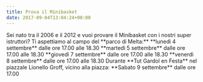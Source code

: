 ```yaml
---
title: Prova il Minibasket
date: 2017-09-04T13:04:24+00:00
---
```

Sei nato tra il 2006 e il 2012 e vuoi provare il Minibasket con i nostri super istruttori? Ti aspettiamo al campo del \*\*parco di Melta:\*\* \*\*lunedì 4 settembre\*\* dalle ore 17.00 alle 18.30 \*\*martedì 5 settembre\*\* dalle ore 17.00 alle 18.30 \*\*giovedì 7 settembre\*\* dalle ore 17.00 alle 18.30 \*\*venerdì 8 settembre\*\* dalle ore 17.00 alle 18.30 Durante \*\*Tut Gardol en Festa\*\* nel piazzale Lionello Groff, vicino alla piazza: \*\*Sabato 9 settembre\*\* dalle ore 17.00